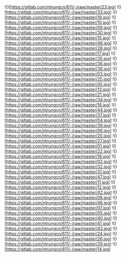 !()[https://gitlab.com/ntrungcn/611/-/raw/master/23.jpg]
!()[https://gitlab.com/ntrungcn/611/-/raw/master/33.jpg]
!()[https://gitlab.com/ntrungcn/611/-/raw/master/19.jpg]
!()[https://gitlab.com/ntrungcn/611/-/raw/master/10.jpg]
!()[https://gitlab.com/ntrungcn/611/-/raw/master/09.jpg]
!()[https://gitlab.com/ntrungcn/611/-/raw/master/30.jpg]
!()[https://gitlab.com/ntrungcn/611/-/raw/master/15.jpg]
!()[https://gitlab.com/ntrungcn/611/-/raw/master/46.jpg]
!()[https://gitlab.com/ntrungcn/611/-/raw/master/28.jpg]
!()[https://gitlab.com/ntrungcn/611/-/raw/master/17.jpg]
!()[https://gitlab.com/ntrungcn/611/-/raw/master/35.jpg]
!()[https://gitlab.com/ntrungcn/611/-/raw/master/36.jpg]
!()[https://gitlab.com/ntrungcn/611/-/raw/master/38.jpg]
!()[https://gitlab.com/ntrungcn/611/-/raw/master/03.jpg]
!()[https://gitlab.com/ntrungcn/611/-/raw/master/25.jpg]
!()[https://gitlab.com/ntrungcn/611/-/raw/master/45.jpg]
!()[https://gitlab.com/ntrungcn/611/-/raw/master/13.jpg]
!()[https://gitlab.com/ntrungcn/611/-/raw/master/21.jpg]
!()[https://gitlab.com/ntrungcn/611/-/raw/master/34.jpg]
!()[https://gitlab.com/ntrungcn/611/-/raw/master/16.jpg]
!()[https://gitlab.com/ntrungcn/611/-/raw/master/44.jpg]
!()[https://gitlab.com/ntrungcn/611/-/raw/master/37.jpg]
!()[https://gitlab.com/ntrungcn/611/-/raw/master/04.jpg]
!()[https://gitlab.com/ntrungcn/611/-/raw/master/39.jpg]
!()[https://gitlab.com/ntrungcn/611/-/raw/master/06.jpg]
!()[https://gitlab.com/ntrungcn/611/-/raw/master/20.jpg]
!()[https://gitlab.com/ntrungcn/611/-/raw/master/27.jpg]
!()[https://gitlab.com/ntrungcn/611/-/raw/master/01.jpg]
!()[https://gitlab.com/ntrungcn/611/-/raw/master/22.jpg]
!()[https://gitlab.com/ntrungcn/611/-/raw/master/18.jpg]
!()[https://gitlab.com/ntrungcn/611/-/raw/master/02.jpg]
!()[https://gitlab.com/ntrungcn/611/-/raw/master/32.jpg]
!()[https://gitlab.com/ntrungcn/611/-/raw/master/31.jpg]
!()[https://gitlab.com/ntrungcn/611/-/raw/master/47.jpg]
!()[https://gitlab.com/ntrungcn/611/-/raw/master/11.jpg]
!()[https://gitlab.com/ntrungcn/611/-/raw/master/12.jpg]
!()[https://gitlab.com/ntrungcn/611/-/raw/master/42.jpg]
!()[https://gitlab.com/ntrungcn/611/-/raw/master/08.jpg]
!()[https://gitlab.com/ntrungcn/611/-/raw/master/48.jpg]
!()[https://gitlab.com/ntrungcn/611/-/raw/master/07.jpg]
!()[https://gitlab.com/ntrungcn/611/-/raw/master/05.jpg]
!()[https://gitlab.com/ntrungcn/611/-/raw/master/40.jpg]
!()[https://gitlab.com/ntrungcn/611/-/raw/master/41.jpg]
!()[https://gitlab.com/ntrungcn/611/-/raw/master/43.jpg]
!()[https://gitlab.com/ntrungcn/611/-/raw/master/24.jpg]
!()[https://gitlab.com/ntrungcn/611/-/raw/master/26.jpg]
!()[https://gitlab.com/ntrungcn/611/-/raw/master/29.jpg]
!()[https://gitlab.com/ntrungcn/611/-/raw/master/14.jpg]
